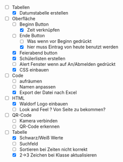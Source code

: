 - [ ] Tabellen
	- [x] Datumstabelle erstellen
- [ ] Oberfläche
	- [ ] Beginn Button 
		- [x] Zeit verknüpfen
	- [ ] Ende Button
		- [ ] Was wenn vor Beginn gedrückt
		- [x] hier muss Eintrag von heute benutzt werden
	- [x] Feierabend button
	- [x] Schülerlisten erstellen
	- [ ] Alert Fenster wenn auf An/Abmelden gedrückt
	- [x] CSS einbauen
- [ ] Code
	- [ ] aufräumen
	- [ ] Namen anpassen
	- [x] Export der Datei nach Excel
- [ ] HTML
	- [x] Waldorf Logo einbauen
	- [ ] Look and Feel ? Von Seite zu bekommen?
- [ ] QR-Code
	- [ ] Kamera verbinden
	- [ ] QR-Code erkennen
- [ ] Tabelle
	- [x] Schwarz/Weiß Werte
	- [ ] Suchfeld	
	- [ ] Sortieren bei Zeiten nicht korrekt
	- [x] 2->3 Zeichen bei Klasse aktualisieren

